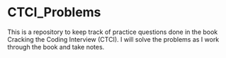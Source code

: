 # CTCI_Problems
This is a repository to keep track of practice questions done in the book Cracking the Coding Interview (CTCI). I will solve the problems as I work through the book and take notes. 
